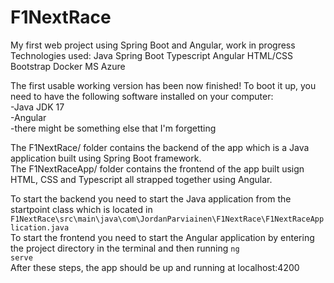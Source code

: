 # F1NextRace
My first web project using Spring Boot and Angular, work in progress
Technologies used:
Java
Spring Boot
Typescript
Angular
HTML/CSS
Bootstrap
Docker
MS Azure

The first usable working version has been now finished!
To boot it up, you need to have the following software installed on your computer: <br>
-Java JDK 17 <br>
-Angular <br>
-there might be something else that I'm forgetting <br>

The F1NextRace/ folder contains the backend of the app which is a Java application built using Spring Boot framework. <br>
The F1NextRaceApp/ folder contains the frontend of the app built usign HTML, CSS and Typescript all strapped together using Angular. <br>

To start the backend you need to start the Java application from the startpoint class which is located in <code>F1NextRace\src\main\java\com\JordanParviainen\F1NextRace\F1NextRaceApplication.java</code> <br>
To start the frontend you need to start the Angular application by entering the project directory in the terminal and then running <code>ng serve</code><br>
After these steps, the app should be up and running at localhost:4200
